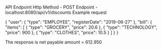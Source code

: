 API Endpoint
Http Method - POST
Endpoint - localhost:8080/api/v1/discounts
Example request


{
    "user": {
        "type": "EMPLOYEE",
        "registerDate": "2019-06-27"
    },
    "bill": {
        "items": [
            {
                "type": "GROCERY",
                "price": 20.6
            },
            {
                "type": "TECHNOLOGY",
                "price": 900
            },
            {
                "type": "CLOTHES",
                "price": 10.5
            }
        ]
    }
}

The response is net payable amount = 612.950
